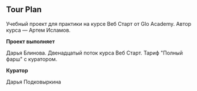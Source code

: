Tour Plan
---

Учебный проект для практики на курсе Веб Старт от Glo Academy. Автор курса — Артем Исламов.

**Проект выполняет**

Дарья Блинова. Двенадцатый поток курса Веб Старт. Тариф "Полный фарш" с куратором.

**Куратор**

Дарья Подковыркина
